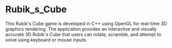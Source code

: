 # Rubik_s_Cube
This Rubik's Cube game is developed in C++ using OpenGL for real-time 3D graphics rendering. The application provides an interactive and visually accurate 3D Rubik's Cube that users can rotate, scramble, and attempt to solve using keyboard or mouse inputs.
